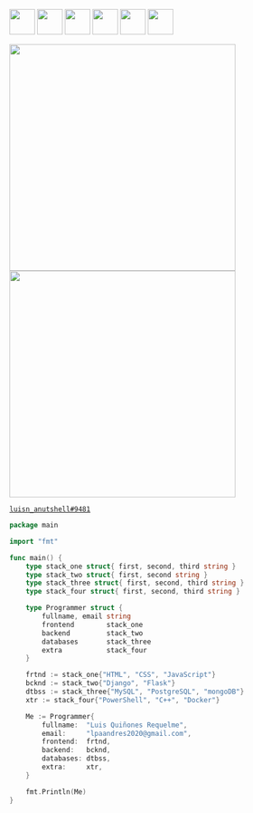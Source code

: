 <a href="https://www.youtube.com/channel/UC2W6vIOuSd7UAAsnOpL-c8A" target="_blank"><img src="https://i.ibb.co/HFLvw99/youtube-background-gray-rounded.png" width=45></a>
<a href="https://twitter.com/sixmonths2020" target="_blank"><img src="https://i.ibb.co/MPSLnVd/twitter-background-gray-rounded.png" width=45></a>
<a href=# target="_blank"><img src="https://i.ibb.co/Kj5LvTM/website-background-gray-rounded.png" width=45></a>
<a href="https://www.pinterest.com/luisnquin/_saved/"><img src="https://i.ibb.co/6vrnXyR/pinterest-background-gray-rounded.png" width=45></a>
<a href="https://www.instagram.com/luisnquin/"><img src="https://i.ibb.co/vXqkQLc/instagram-background-gray-rounded.png" width=45></a>
<a href="https://www.linkedin.com/in/luis-quinones-requelme/"><img src="https://i.ibb.co/6FYs12R/linkedin-background-gray-rounded.png" width=45></a>
<br>
<p float="left">
  <a  href="https://github.com/luisnquin"><img width="400" src="https://github-readme-stats.vercel.app/api?username=luisnquin&show_icons=true&theme=dracula">
  <a href="https://github.com/luisnquin"><img width="400" src="https://github-readme-stats.vercel.app/api/top-langs/?username=luisnquin&hide=html,scss,css,shell&langs_count=10&layout=compact&theme=dracula">
</p>



	luisn_anutshell#9481
                                                                                                                                      
```go
package main

import "fmt"

func main() {
	type stack_one struct{ first, second, third string }
	type stack_two struct{ first, second string }
	type stack_three struct{ first, second, third string }
	type stack_four struct{ first, second, third string }

	type Programmer struct {
		fullname, email string
		frontend        stack_one
		backend         stack_two
		databases       stack_three
		extra           stack_four
	}

	frtnd := stack_one{"HTML", "CSS", "JavaScript"}
	bcknd := stack_two{"Django", "Flask"}
	dtbss := stack_three{"MySQL", "PostgreSQL", "mongoDB"}
	xtr := stack_four{"PowerShell", "C++", "Docker"}

	Me := Programmer{
		fullname:  "Luis Quiñones Requelme",
		email:     "lpaandres2020@gmail.com",
		frontend:  frtnd,
		backend:   bcknd,
		databases: dtbss,
		extra:     xtr,
	}

	fmt.Println(Me)
}
```
